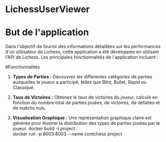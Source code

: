# LichessUserViewer
<h1>But de l'application</h1>
<p>Dans l'objectif de fournir des informations détaillées sur les performances d'un utilisateur de Lichess, cette application a été développée en utilisant  l'API de Lichess. Les principales fonctionnalités de l'application incluent :</p>
#Fonctionnalités

1. **Types de Parties :**  Découvrez les différentes catégories de parties auxquelles le joueur a participé, telles que Blitz, Bullet, Rapid ou Classique.

2. **Taux de Victoires :** Obtenez le taux de victoires du joueur, calculé en fonction du nombre total de parties jouées, de victoires, de défaites et de matchs nuls.

3. **Visualisation Graphique :** Une représentation graphique claire est générée pour illustrer la distribution des types de parties jouées par le joueur.
docker build -t project . <br />
docker run -p 8003:8003 --name contchess project
